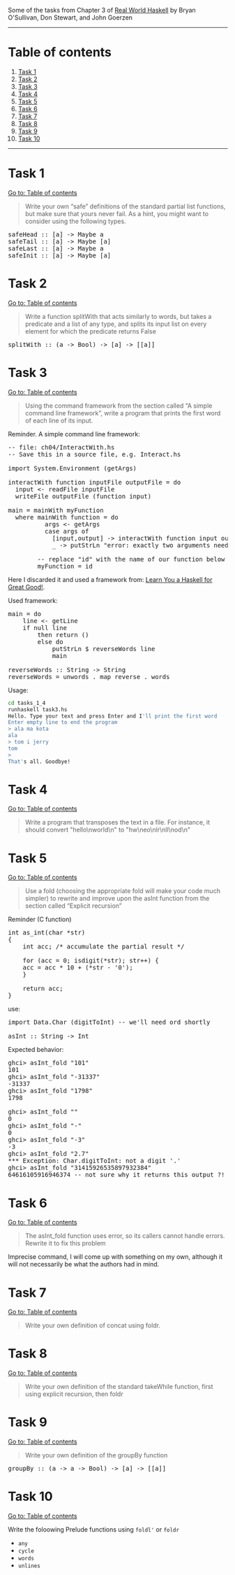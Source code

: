 Some of the tasks from Chapter 3 of [Real World Haskell](http://book.realworldhaskell.org/read/) by Bryan O'Sullivan, Don Stewart, and John Goerzen

---

# Table of contents

1. [Task 1](#task-1)
2. [Task 2](#task-2)
3. [Task 3](#task-3)
4. [Task 4](#task-4)
5. [Task 5](#task-5)
6. [Task 6](#task-6)
7. [Task 7](#task-7)
8. [Task 8](#task-8)
9. [Task 9](#task-9)
10. [Task 10](#task-10)

---

# Task 1

[Go to: Table of contents](#table-of-contents)

> Write your own “safe” definitions of the standard partial list functions, but make sure that yours never fail. As a hint, you might want to consider using the following types.

<pre>
safeHead :: [a] -> Maybe a
safeTail :: [a] -> Maybe [a]
safeLast :: [a] -> Maybe a
safeInit :: [a] -> Maybe [a]
</pre>

# Task 2

[Go to: Table of contents](#table-of-contents)

> Write a function splitWith that acts similarly to words, but takes a predicate and a list of any type, and splits its input list on every element for which the predicate returns False

<pre>
splitWith :: (a -> Bool) -> [a] -> [[a]]
</pre>

# Task 3

[Go to: Table of contents](#table-of-contents)

> Using the command framework from the section called “A simple command line framework”, write a program that prints the first word of each line of its input.

Reminder. A simple command line framework:

<pre>
-- file: ch04/InteractWith.hs
-- Save this in a source file, e.g. Interact.hs

import System.Environment (getArgs)

interactWith function inputFile outputFile = do
  input <- readFile inputFile
  writeFile outputFile (function input)

main = mainWith myFunction
  where mainWith function = do
          args <- getArgs
          case args of
            [input,output] -> interactWith function input output
            _ -> putStrLn "error: exactly two arguments needed"

        -- replace "id" with the name of our function below
        myFunction = id
</pre>

Here I discarded it and used a framework from: [Learn You a Haskell for Great Good!](http://learnyouahaskell.com/input-and-output#files-and-streams).

Used framework:

<pre>
main = do
    line <- getLine
    if null line
        then return ()
        else do
            putStrLn $ reverseWords line
            main

reverseWords :: String -> String
reverseWords = unwords . map reverse . words
</pre>

Usage:

```bash
cd tasks_1_4
runhaskell task3.hs
Hello. Type your text and press Enter and I'll print the first word
Enter empty line to end the program
> ala ma kota
ala
> tom i jerry
tom
>
That's all. Goodbye!
```

# Task 4

[Go to: Table of contents](#table-of-contents)

> Write a program that transposes the text in a file. For instance, it should convert "hello\nworld\n" to "hw\neo\nlr\nll\nod\n"

# Task 5

[Go to: Table of contents](#table-of-contents)

> Use a fold (choosing the appropriate fold will make your code much simpler) to rewrite and improve upon the asInt function from the section called “Explicit recursion”

Reminder (C function)

<pre>
int as_int(char *str)
{
    int acc; /* accumulate the partial result */

    for (acc = 0; isdigit(*str); str++) {
	acc = acc * 10 + (*str - '0');
    }

    return acc;
}
</pre>

use:

<pre>
import Data.Char (digitToInt) -- we'll need ord shortly

asInt :: String -> Int
</pre>

Expected behavior:

<pre>
ghci> asInt_fold "101"
101
ghci> asInt_fold "-31337"
-31337
ghci> asInt_fold "1798"
1798

ghci> asInt_fold ""
0
ghci> asInt_fold "-"
0
ghci> asInt_fold "-3"
-3
ghci> asInt_fold "2.7"
*** Exception: Char.digitToInt: not a digit '.'
ghci> asInt_fold "31415926535897932384"
64616105916946374 -- not sure why it returns this output ?!
</pre>

# Task 6

[Go to: Table of contents](#table-of-contents)

> The asInt_fold function uses error, so its callers cannot handle errors. Rewrite it to fix this problem

Imprecise command, I will come up with something on my own, although it will not necessarily be what the authors had in mind.

# Task 7

[Go to: Table of contents](#table-of-contents)

> Write your own definition of concat using foldr.

# Task 8

[Go to: Table of contents](#table-of-contents)

> Write your own definition of the standard takeWhile function, first using explicit recursion, then foldr

# Task 9

[Go to: Table of contents](#table-of-contents)

> Write your own definition of the groupBy function

<pre>
groupBy :: (a -> a -> Bool) -> [a] -> [[a]]
</pre>

# Task 10

[Go to: Table of contents](#table-of-contents)

Write the foloowing Prelude functions using `foldl'` or `foldr`

+ `any`
+ `cycle`
+ `words`
+ `unlines`
